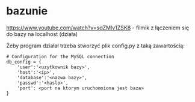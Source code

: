 # bazunie


https://www.youtube.com/watch?v=sdZMlv1ZSK8 - filmik z łączeniem się do bazy na localhost (działa)

Żeby program działał trzeba stworzyć plik config.py z taką zawartością:
```
# Configuration for the MySQL connection
db_config = {
    'user':'<uzytkownik bazy>',
    'host':'<ip>',
    'database':'<nazwa bazy>',
    'passwd':'<haslo>',
    'port': <port na ktorym uruchomoiona jest baza>
}
```